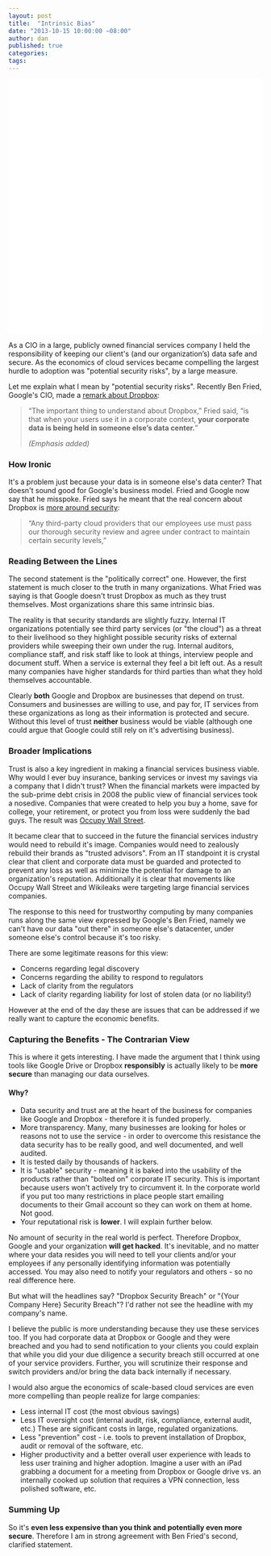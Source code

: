 ```yaml
---
layout: post
title:  "Intrinsic Bias"
date: "2013-10-15 10:00:00 −08:00"
author: dan
published: true
categories:
tags:
---
```


<img class="lazy img-rounded img-responsive" src="data:image/gif;base64,R0lGODlhAQABAIABAP///wAAACwAAAAAAQABAAACAkQBADs=" alt="Bias" data-src="/assets/img/bias.jpg" width="750">

As a CIO in a large, publicly owned financial services company I held the responsibility of keeping our client's (and our organization’s) data safe and secure.  As the economics of cloud services became compelling the largest hurdle to adoption was "potential security risks", by a large measure.

Let me explain what I mean by "potential security risks".   Recently Ben Fried, Google's CIO, made a [remark about Dropbox](http://allthingsd.com/20131010/google-cio-ben-fried-on-how-google-works/):

> “The important thing to understand about Dropbox,” Fried said, “is 
> that when your users use it in a corporate context, **your corporate 
> data is being held in someone else’s data center.**” 
> 
> _(Emphasis added)_
<!-- more -->
### How Ironic

It's a problem just because your data is in someone else's data center?  That doesn't sound good for Google's business model. Fried and Google now say that he misspoke. Fried says he meant that the real concern about Dropbox is [more around security](http://allthingsd.com/20131015/google-cio-ben-fried-clarifies-remarks-on-dropbox/):

> “Any third-party cloud providers that our employees use must pass 
> our thorough security review and agree under contract to maintain 
> certain security levels,”

### Reading Between the Lines

The second statement is the "politically correct" one.  However, the first statement is much closer to the truth in many organizations.  What Fried was saying is that Google doesn't trust Dropbox as much as they trust themselves.  Most organizations share this same intrinsic bias.

The reality is that security standards are slightly fuzzy.  Internal IT organizations potentially see third party services (or "the cloud") as a threat to their livelihood so they highlight possible security risks of external providers while sweeping their own under the rug.  Internal auditors, compliance staff, and risk staff like to look at things, interview people and document stuff.  When a service is external they feel a bit left out.  As a result many companies have higher standards for third parties than what they hold themselves accountable.

Clearly **both** Google and Dropbox are businesses that depend on trust.  Consumers and businesses are willing to use, and pay for, IT services from these organizations as long as their information is protected and secure.  Without this level of trust **neither** business would be viable (although one could argue that Google could still rely on it's advertising business).

### Broader Implications

Trust is also a key ingredient in making a financial services business viable.  Why would I ever buy insurance, banking services or invest my savings via a company that I didn't trust?  When the financial markets were impacted by the sub-prime debt crisis in 2008 the public view of financial services took a nosedive.  Companies that were created to help you buy a home, save for college, your retirement, or protect you from loss were suddenly the bad guys.  The result was [Occupy Wall Street](http://en.wikipedia.org/wiki/Occupy_Wall_Street).

It became clear that to succeed in the future the financial services industry would need to rebuild it's image.  Companies would need to zealously rebuild their brands as "trusted advisors".  From an IT standpoint it is crystal clear that client and corporate data must be guarded and protected to prevent any loss as well as minimize the potential for damage to an organization's reputation.  Additionally it is clear that movements like Occupy Wall Street and Wikileaks were targeting large financial services companies.

The response to this need for trustworthy computing by many companies runs along the same view expressed by Google's Ben Fried, namely we can't have our data "out there" in someone else's datacenter, under someone else's control because it's too risky.

There are some legitimate reasons for this view:

* Concerns regarding legal discovery
* Concerns regarding the ability to respond to regulators
* Lack of clarity from the regulators
* Lack of clarity regarding liability for lost of stolen data (or no liability!)

However at the end of the day these are issues that can be addressed if we really want to capture the economic benefits.

### Capturing the Benefits - The Contrarian View

This is where it gets interesting.  I have made the argument that I think using tools like Google Drive or Dropbox **responsibly** is actually likely to be **more secure** than managing our data ourselves.

#### Why?

* Data security and trust are at the heart of the business for companies like Google and Dropbox - therefore it is funded properly.
* More transparency.  Many, many businesses are looking for holes or reasons not to use the service - in order to overcome this resistance the data security has to be really good, and well documented, and well audited.
* It is tested daily by thousands of hackers.
* It is "usable" security - meaning it is baked into the usability of the products rather than "bolted on" corporate IT security.  This is important because users won't actively try to circumvent it. In the corporate world if you put too many restrictions in place people start emailing documents to their Gmail account so they can work on them at home. Not good.
* Your reputational risk is **lower**.  I will explain further below.

No amount of security in the real world is perfect.  Therefore Dropbox, Google and your organization **will get hacked**.  It's inevitable, and no matter where your data resides you will need to tell your clients and/or your employees if any personally identifying information was potentially accessed.  You may also need to notify your regulators and others - so no real difference here.

But what will the headlines say? "Dropbox Security Breach" or "{Your Company Here} Security Breach"?  I'd rather not see the headline with my company's name.

I believe the public is more understanding because they use these services too.  If you had corporate data at Dropbox or Google and they were breached and you had to send notification to your clients you could explain that while you did your due diligence a security breach still occurred at one of your service providers.  Further, you will scrutinize their response and switch providers and/or bring the data back internally if necessary.

I would also argue the economics of scale-based cloud services are even more compelling than people realize for large companies:

* Less internal IT cost (the most obvious savings)
* Less IT oversight cost (internal audit, risk, compliance, external audit, etc.)  These are significant costs in large, regulated organizations.
* Less "prevention" cost - i.e. tools to prevent installation of Dropbox, audit or removal of the software, etc.
* Higher productivity and a better overall user experience with leads to less user training and higher adoption.  Imagine a user with an iPad grabbing a document for a meeting from Dropbox or Google drive vs. an internally cooked up solution that requires a VPN connection, less polished software, etc.

### Summing Up

So it's **even less expensive than you think and potentially even more secure**.  Therefore I am in strong agreement with Ben Fried's second, clarified statement.
